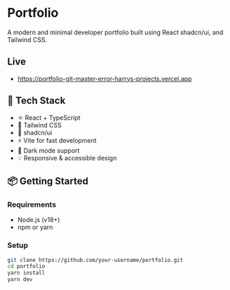 # Portfolio

A modern and minimal developer portfolio built using React shadcn/ui, and Tailwind CSS.

## Live

- https://portfolio-git-master-error-harrys-projects.vercel.app

## 🚀 Tech Stack

* ⚛️ React + TypeScript
* 🎨 Tailwind CSS
* 🧩 shadcn/ui
* ⚡ Vite for fast development
* 🌙 Dark mode support
* 💡 Responsive & accessible design

## 📦 Getting Started

### Requirements

* Node.js (v18+)
* npm or yarn

### Setup

```bash
git clone https://github.com/your-username/portfolio.git
cd portfolio
yarn install
yarn dev
```
